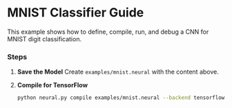 # MNIST Classifier Guide

This example shows how to define, compile, run, and debug a CNN for MNIST digit classification.

### Steps

1. **Save the Model**
   Create `examples/mnist.neural` with the content above.

2. **Compile for TensorFlow**
   ```bash
   python neural.py compile examples/mnist.neural --backend tensorflow --output examples/mnist_tf.py